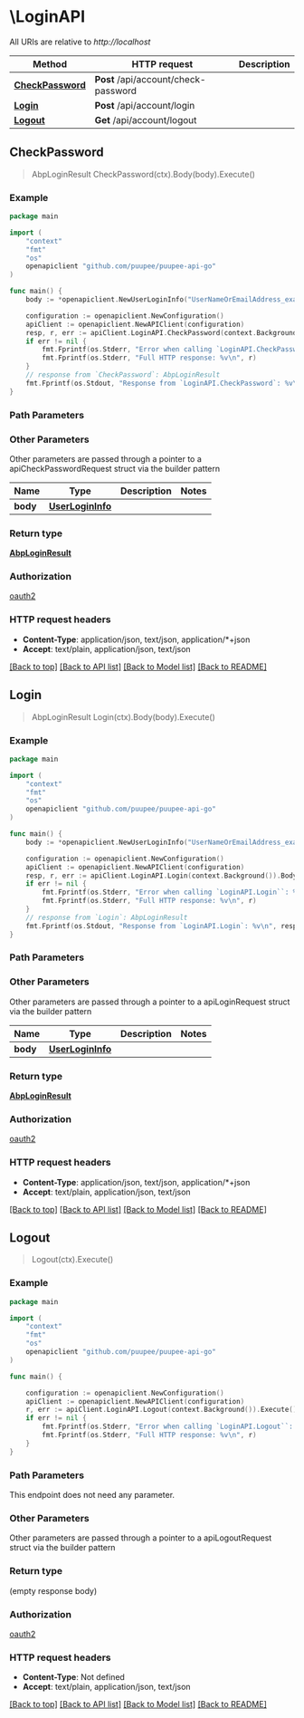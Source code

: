 # \LoginAPI

All URIs are relative to *http://localhost*

Method | HTTP request | Description
------------- | ------------- | -------------
[**CheckPassword**](LoginAPI.md#CheckPassword) | **Post** /api/account/check-password | 
[**Login**](LoginAPI.md#Login) | **Post** /api/account/login | 
[**Logout**](LoginAPI.md#Logout) | **Get** /api/account/logout | 



## CheckPassword

> AbpLoginResult CheckPassword(ctx).Body(body).Execute()



### Example

```go
package main

import (
	"context"
	"fmt"
	"os"
	openapiclient "github.com/puupee/puupee-api-go"
)

func main() {
	body := *openapiclient.NewUserLoginInfo("UserNameOrEmailAddress_example", "Password_example") // UserLoginInfo |  (optional)

	configuration := openapiclient.NewConfiguration()
	apiClient := openapiclient.NewAPIClient(configuration)
	resp, r, err := apiClient.LoginAPI.CheckPassword(context.Background()).Body(body).Execute()
	if err != nil {
		fmt.Fprintf(os.Stderr, "Error when calling `LoginAPI.CheckPassword``: %v\n", err)
		fmt.Fprintf(os.Stderr, "Full HTTP response: %v\n", r)
	}
	// response from `CheckPassword`: AbpLoginResult
	fmt.Fprintf(os.Stdout, "Response from `LoginAPI.CheckPassword`: %v\n", resp)
}
```

### Path Parameters



### Other Parameters

Other parameters are passed through a pointer to a apiCheckPasswordRequest struct via the builder pattern


Name | Type | Description  | Notes
------------- | ------------- | ------------- | -------------
 **body** | [**UserLoginInfo**](UserLoginInfo.md) |  | 

### Return type

[**AbpLoginResult**](AbpLoginResult.md)

### Authorization

[oauth2](../README.md#oauth2)

### HTTP request headers

- **Content-Type**: application/json, text/json, application/*+json
- **Accept**: text/plain, application/json, text/json

[[Back to top]](#) [[Back to API list]](../README.md#documentation-for-api-endpoints)
[[Back to Model list]](../README.md#documentation-for-models)
[[Back to README]](../README.md)


## Login

> AbpLoginResult Login(ctx).Body(body).Execute()



### Example

```go
package main

import (
	"context"
	"fmt"
	"os"
	openapiclient "github.com/puupee/puupee-api-go"
)

func main() {
	body := *openapiclient.NewUserLoginInfo("UserNameOrEmailAddress_example", "Password_example") // UserLoginInfo |  (optional)

	configuration := openapiclient.NewConfiguration()
	apiClient := openapiclient.NewAPIClient(configuration)
	resp, r, err := apiClient.LoginAPI.Login(context.Background()).Body(body).Execute()
	if err != nil {
		fmt.Fprintf(os.Stderr, "Error when calling `LoginAPI.Login``: %v\n", err)
		fmt.Fprintf(os.Stderr, "Full HTTP response: %v\n", r)
	}
	// response from `Login`: AbpLoginResult
	fmt.Fprintf(os.Stdout, "Response from `LoginAPI.Login`: %v\n", resp)
}
```

### Path Parameters



### Other Parameters

Other parameters are passed through a pointer to a apiLoginRequest struct via the builder pattern


Name | Type | Description  | Notes
------------- | ------------- | ------------- | -------------
 **body** | [**UserLoginInfo**](UserLoginInfo.md) |  | 

### Return type

[**AbpLoginResult**](AbpLoginResult.md)

### Authorization

[oauth2](../README.md#oauth2)

### HTTP request headers

- **Content-Type**: application/json, text/json, application/*+json
- **Accept**: text/plain, application/json, text/json

[[Back to top]](#) [[Back to API list]](../README.md#documentation-for-api-endpoints)
[[Back to Model list]](../README.md#documentation-for-models)
[[Back to README]](../README.md)


## Logout

> Logout(ctx).Execute()



### Example

```go
package main

import (
	"context"
	"fmt"
	"os"
	openapiclient "github.com/puupee/puupee-api-go"
)

func main() {

	configuration := openapiclient.NewConfiguration()
	apiClient := openapiclient.NewAPIClient(configuration)
	r, err := apiClient.LoginAPI.Logout(context.Background()).Execute()
	if err != nil {
		fmt.Fprintf(os.Stderr, "Error when calling `LoginAPI.Logout``: %v\n", err)
		fmt.Fprintf(os.Stderr, "Full HTTP response: %v\n", r)
	}
}
```

### Path Parameters

This endpoint does not need any parameter.

### Other Parameters

Other parameters are passed through a pointer to a apiLogoutRequest struct via the builder pattern


### Return type

 (empty response body)

### Authorization

[oauth2](../README.md#oauth2)

### HTTP request headers

- **Content-Type**: Not defined
- **Accept**: text/plain, application/json, text/json

[[Back to top]](#) [[Back to API list]](../README.md#documentation-for-api-endpoints)
[[Back to Model list]](../README.md#documentation-for-models)
[[Back to README]](../README.md)

